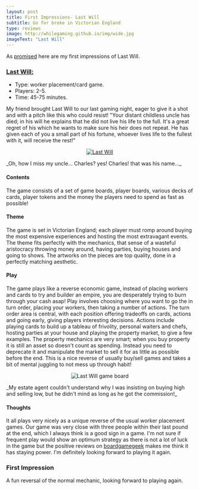 ```yaml
---
layout: post
title: First Impressions- Last Will
subtitle: Go for broke in Victorian England
type: reviews
image: http://whilegaming.github.io/img/wide.jpg
imageText: "Last Will"
---
```


As [promised](http://whilegaming.github.io/2016-01-16-FITEG) here are my first impressions of Last Will.

### [Last Will:](http://czechgames.com/en/last-will/) 
+ Type: worker placement/card game.
+ Players: 2-5.
+ Time: 45-75 minutes.

My friend brought Last Will to our last gaming night, eager to give it a shot and with a pitch like this who could resist! "Your distant childless uncle has died; in his will he explains that he did not live his life to the full. It's a great regret of his which he wants to make sure his heir does not repeat. He has given each of you a small part of his fortune, whoever lives life to the fullest with it, will receive the rest!"

<p align="center">
  <a href="http://whilegaming.github.io/img/lastwill.png" ><img src="http://whilegaming.github.io/img/lastwill.png" alt="Last Will" /></a>
</p>
_Oh, how I miss my uncle... Charles? yes! Charles! that was his name..._

#### Contents
The game consists of a set of game boards, player boards, various decks of cards, player tokens and the money the players need to spend as fast as possible!

#### Theme 
The game is set in Victorian England; each player must romp around buying the most expensive experiences and hosting the most extravagant events. The theme fits perfectly with the mechanics, that sense of a wasteful aristocracy throwing money around, having parties, buying houses and going to shows. The artworks on the pieces are top quality, done in a perfectly matching aesthetic.

#### Play
The game plays like a reverse economic game, instead of placing workers and cards to try and builder an empire, you are desperately trying to burn through your cash asap! Play involves choosing where you want to go the in turn order, placing your workers, then taking a number of actions. The turn order area is central, with each position offering tradeoffs on cards, actions and going early, giving players interesting decisions. Actions include playing cards to build up a tableau of frivolity, personal waiters and chefs, hosting parties at your house and playing the property market, to give a few examples. The property mechanics are very smart; when you buy property it is still an asset so doesn't count as spending. Instead you need to deprecate it and manipulate the market to sell it for as little as possible before the end. This is a nice reverse of usually buy/sell games and takes a bit of mental juggling to not mess up through habit!

<p align="center">
  <img src="http://whilegaming.github.io/img/lastwillplay.png" alt="Last Will game board"/>
</p>
_My estate agent couldn't understand why I was insisting on buying high and selling low, but he didn't mind as long as he got the commission!_

#### Thoughts
It all plays very nicely as a unique reverse of the usual worker placement games. Our game was very close with three people within their last pound at the end, which I always think is a good sign in a game. I'm not sure if frequent play would show an optimum strategy as there is not a lot of luck in the game but the positive reviews on [boardgamegeek](https://boardgamegeek.com/boardgame/97842/last-will) makes me think it has staying power. I'm definitely looking forward to playing it again.

### First Impression
A fun reversal of the normal mechanic, looking forward to playing again.

